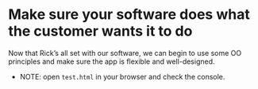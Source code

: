# Make sure your software does what the customer wants it to do
Now that Rick’s all set with our software, we can begin to use some OO principles and make sure the app is flexible and well-designed.

* NOTE: open `test.html` in your browser and check the console.
